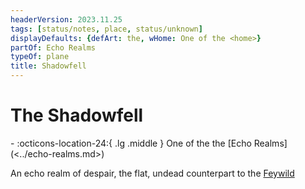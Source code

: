 ```yaml
---
headerVersion: 2023.11.25
tags: [status/notes, place, status/unknown]
displayDefaults: {defArt: the, wHome: One of the <home>}
partOf: Echo Realms
typeOf: plane
title: Shadowfell
---
```

# The Shadowfell
<div class="grid cards ext-narrow-margin ext-one-column" markdown>
-    :octicons-location-24:{ .lg .middle } One of the the [Echo Realms](<../echo-realms.md>)  
</div>


An echo realm of despair, the flat, undead counterpart to the [Feywild](<../feywild/feywild.md>)

